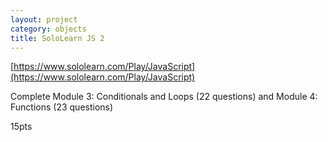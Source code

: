 ```yaml
---
layout: project
category: objects
title: SoloLearn JS 2
---
```


[https://www.sololearn.com/Play/JavaScript](https://www.sololearn.com/Play/JavaScript)

Complete Module 3: Conditionals and Loops (22 questions) and  Module 4: Functions (23 questions)

15pts
